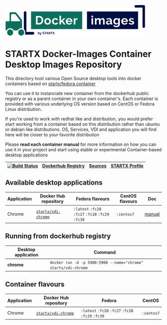 [![startxfr/docker-images](https://raw.githubusercontent.com/startxfr/docker-images/master/travis/logo-small.svg?sanitize=true)](https://github.com/startxfr/docker-images)

# STARTX Docker-Images Container Desktop Images Repository

This directory host various Open Source desktop tools into docker containers based on [startx/fedora container](https://hub.docker.com/r/startx/fedora)

You can use it to instanciate new container from the dockerhub public registry 
or as a parent container in your own container's. 
Each container is provided with various underlying OS version based on CentOS or 
Fedora Linux distribution.

If you're used to work with redhat like and distribution, you would prefer start working
from a container based on this distribution rather than ubuntu or debian like distributions.
OS, Services, VDI and application you will find here will be closer to your favorite distribution

Please **read each container manual** for more information on how you can use it in 
your project and start using stable or experimental Container-based desktop applications

| [![Build Status](https://travis-ci.org/startxfr/docker-images.svg?branch=master)](https://travis-ci.org/startxfr/docker-images) | [Dockerhub Registry](https://hub.docker.com/r/startx) | [Sources](https://github.com/startxfr/docker-images/)             | [STARTX Profile](https://github.com/startxfr) | 
|-------------------------------------------------------------------------------------------------------------------|-------------------------------------------------------|-------------------------------------------------------------------|-----------------------------------------------|

## Available desktop applications

| Application   | Docker Hub repository                                                | Fedora flavours                                                                   | CentOS flavours             | Doc
|---------------|----------------------------------------------------------------------|-----------------------------------------------------------------------------------|-----------------------------|--------------------------------
| Chrome        | [`startx/vdi-chrome`](https://hub.docker.com/r/startx/vdi-chrome)    | `:latest` `:fc28` `:fc27` `:fc28` `:fc29` `:fc30`                                 | `:centos7`                  | [manual](chrome/README.md)

## Running from dockerhub registry

| Desktop application | Command                                                              |
|---------------------|----------------------------------------------------------------------|
| **chrome**          | `docker run -d -p 5900:5900 --name="chrome" startx/vdi-chrome`       | 

## Container flavours

| Application  | Docker Hub repository                                                | Fedora                                                                               | CentOS                |
|--------------|----------------------------------------------------------------------|--------------------------------------------------------------------------------------|-----------------------|
| Chrome       | [`startx/vdi-chrome`](https://hub.docker.com/r/startx/vdi-chrome)    | `:latest` `:fc28` `:fc27` `:fc28` `:fc29` `:fc30`                                    | `:centos7`            |
